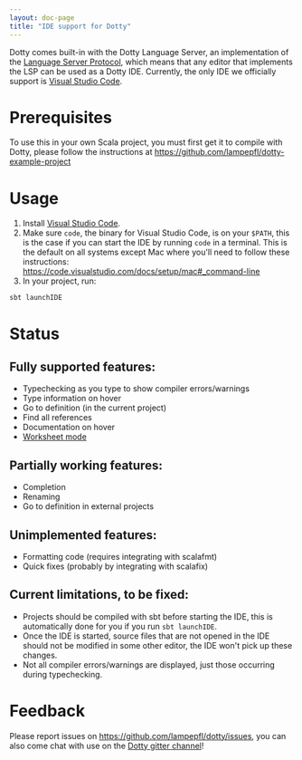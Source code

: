 ```yaml
---
layout: doc-page
title: "IDE support for Dotty"
---
```


Dotty comes built-in with the Dotty Language Server, an implementation of the
[Language Server Protocol](https://github.com/Microsoft/language-server-protocol),
which means that any editor that implements the LSP can be used as a Dotty IDE.
Currently, the only IDE we officially support is
[Visual Studio Code](https://code.visualstudio.com/).

Prerequisites
============
To use this in your own Scala project, you must first get it to compile with
Dotty, please follow the instructions at https://github.com/lampepfl/dotty-example-project

Usage
=====
1. Install [Visual Studio Code](https://code.visualstudio.com/).
2. Make sure `code`, the binary for Visual Studio Code, is on your `$PATH`, this
   is the case if you can start the IDE by running `code` in a terminal. This
   is the default on all systems except Mac where you'll need to follow these
   instructions: https://code.visualstudio.com/docs/setup/mac#_command-line
3. In your project, run:
```shell
sbt launchIDE
```

Status
======

## Fully supported features:
- Typechecking as you type to show compiler errors/warnings
- Type information on hover
- Go to definition (in the current project)
- Find all references
- Documentation on hover
- [Worksheet mode](worksheet-mode.html)

## Partially working features:
- Completion
- Renaming
- Go to definition in external projects

## Unimplemented features:
- Formatting code (requires integrating with scalafmt)
- Quick fixes (probably by integrating with scalafix)

## Current limitations, to be fixed:
- Projects should be compiled with sbt before starting the IDE, this is
  automatically done for you if you run `sbt launchIDE`.
- Once the IDE is started, source files that are not opened in the IDE
  should not be modified in some other editor, the IDE won't pick up
  these changes.
- Not all compiler errors/warnings are displayed, just those occurring
  during typechecking.


Feedback
========
Please report issues on https://github.com/lampepfl/dotty/issues,
you can also come chat with use on the
[Dotty gitter channel](https://gitter.im/lampepfl/dotty)!

